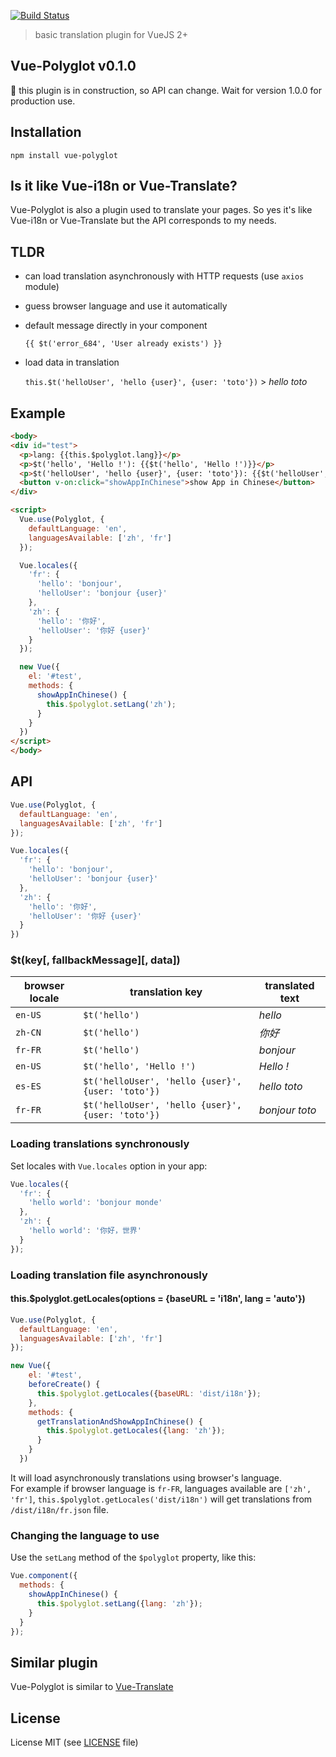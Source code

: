 [![Build Status](https://travis-ci.org/guillaumevincent/vue-polyglot.svg?branch=master)](https://travis-ci.org/guillaumevincent/vue-polyglot)

> basic translation plugin for VueJS 2+

## Vue-Polyglot v0.1.0

:construction: this plugin is in construction, so API can change.
Wait for version 1.0.0 for production use.

## Installation

    npm install vue-polyglot

## Is it like Vue-i18n or Vue-Translate?

Vue-Polyglot is also a plugin used to translate your pages. 
So yes it's like Vue-i18n or Vue-Translate but the API corresponds to my needs.

## TLDR

 * can load translation asynchronously with HTTP requests (use `axios` module)
 
 * guess browser language and use it automatically
 
 * default message directly in your component
 
    `{{ $t('error_684', 'User already exists') }}`
 
 * load data in translation
 
    `this.$t('helloUser', 'hello {user}', {user: 'toto'})` > _hello toto_

## Example

```html
<body>
<div id="test">
  <p>lang: {{this.$polyglot.lang}}</p>
  <p>$t('hello', 'Hello !'): {{$t('hello', 'Hello !')}}</p>
  <p>$t('helloUser', 'hello {user}', {user: 'toto'}): {{$t('helloUser', 'hello {user}', {user: 'toto'})}}</p>
  <button v-on:click="showAppInChinese">show App in Chinese</button>
</div>

<script>
  Vue.use(Polyglot, {
    defaultLanguage: 'en',
    languagesAvailable: ['zh', 'fr']
  });

  Vue.locales({
    'fr': {
      'hello': 'bonjour',
      'helloUser': 'bonjour {user}'
    },
    'zh': {
      'hello': '你好',
      'helloUser': '你好 {user}'
    }
  });

  new Vue({
    el: '#test',
    methods: {
      showAppInChinese() {
        this.$polyglot.setLang('zh');
      }
    }
  })
</script>
</body>
```

## API

```js
Vue.use(Polyglot, {
  defaultLanguage: 'en',
  languagesAvailable: ['zh', 'fr']
});

Vue.locales({
  'fr': {
    'hello': 'bonjour',
    'helloUser': 'bonjour {user}'
  },
  'zh': {
    'hello': '你好',
    'helloUser': '你好 {user}'
  }
})
```

### $t(key[, fallbackMessage][, data])

| browser locale | translation key | translated text |
| --- | --- | ---- |
|`en-US` | `$t('hello')` | _hello_ |
|`zh-CN` | `$t('hello')` | _你好_ |
|`fr-FR` | `$t('hello')` | _bonjour_ |
|`en-US` | `$t('hello', 'Hello !')` | _Hello !_ |
|`es-ES` | `$t('helloUser', 'hello {user}', {user: 'toto'})` | _hello toto_ |
|`fr-FR` | `$t('helloUser', 'hello {user}', {user: 'toto'})` | _bonjour toto_ |


### Loading translations synchronously

Set locales with `Vue.locales` option in your app:

```js
Vue.locales({
  'fr': {
    'hello world': 'bonjour monde'
  },
  'zh': {
    'hello world': '你好，世界'
  }
});
```

### Loading translation file asynchronously

#### this.$polyglot.getLocales(options = {baseURL = 'i18n', lang = 'auto'})

```js
Vue.use(Polyglot, {
  defaultLanguage: 'en',
  languagesAvailable: ['zh', 'fr']
});

new Vue({
    el: '#test',
    beforeCreate() {
      this.$polyglot.getLocales({baseURL: 'dist/i18n'});
    },
    methods: {
      getTranslationAndShowAppInChinese() {
        this.$polyglot.getLocales({lang: 'zh'});
      }
    }
  })
```

It will load asynchronously translations using browser's language.  
For example if browser language is `fr-FR`, languages available are `['zh', 'fr']`, `this.$polyglot.getLocales('dist/i18n')` will get translations from `/dist/i18n/fr.json` file.


### Changing the language to use

Use the `setLang` method of the `$polyglot` property, like this:
```js
Vue.component({
  methods: {
    showAppInChinese() {
      this.$polyglot.setLang({lang: 'zh'});
    }
  }
});
```

## Similar plugin

Vue-Polyglot is similar to [Vue-Translate](https://github.com/javisperez/vuetranslate)


## License

License MIT (see [LICENSE](LICENSE) file)
